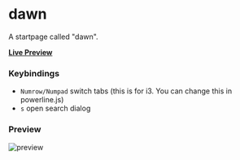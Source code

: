 # dawn
A startpage called "dawn".

[**Live Preview**](https://b-coimbra.github.io/dawn/?)

### Keybindings

- `Numrow/Numpad` switch tabs (this is for i3. You can change this in powerline.js)
- `s` open search dialog

### Preview
![preview](https://i.imgur.com/xOjR4Gq.png)
